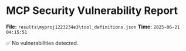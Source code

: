 # MCP Security Vulnerability Report
**File:** `results\myproj1223234e3\tool_definitions.json`
**Time:** `2025-06-21 04:15:51`

✅ No vulnerabilities detected.